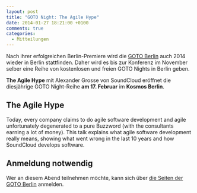 ```yaml
---
layout: post
title: "GOTO Night: The Agile Hype"
date: 2014-01-27 18:21:00 +0100
comments: true
categories: 
  - Mitteilungen
---
```


Nach ihrer erfolgreichen Berlin-Premiere wird
die [GOTO Berlin](http://gotocon.com/berlin-2014)
auch 2014 wieder in Berlin stattfinden. 
Daher wird es bis zur Konferenz im November selber
eine Reihe von kostenlosen und freien 
GOTO Nights in Berlin geben.

**The Agile Hype** mit Alexander Grosse von SoundCloud
eröffnet die diesjährige GOTO Night-Reihe **am 17. Februar**
im **Kosmos Berlin**.

## The Agile Hype

Today, every company claims to do agile software development 
and agile unfortunately degenerated to a pure Buzzword 
(with the consultants earning a lot of money). This talk explains 
what agile software development really means, showing what went 
wrong in the last 10 years and how SoundCloud 
develops software. 

## Anmeldung notwendig

Wer an diesem Abend teilnehmen möchte, kann sich über
[die Seiten der GOTO Berlin](https://secure.trifork.com/berlin-2014/freeevent/index.jsp?eventOID=5951) 
anmelden. 


